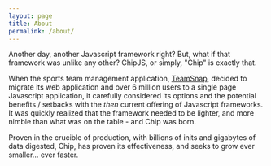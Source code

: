 ```yaml
---
layout: page
title: About
permalink: /about/
---
```


Another day, another Javascript framework right? But, what if that framework was unlike any other? ChipJS, or simply, "Chip" is exactly that.

When the sports team management application, [TeamSnap](https://teamsnap.com), decided to migrate its web application and over 6 million users to a single page Javascript application, it carefully considered its options and the potential benefits / setbacks with the *then* current offering of Javascript frameworks. It was quickly realized that the framework needed to be lighter, and more nimble than what was on the table - and Chip was born.

Proven in the crucible of production, with billions of inits and gigabytes of data digested, Chip, has proven its effectiveness, and seeks to grow ever smaller... ever faster.